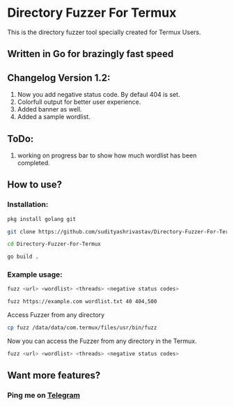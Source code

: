 # Directory Fuzzer For Termux
 This is the directory fuzzer tool specially created for Termux Users.

## Written in Go for brazingly fast speed

## Changelog Version 1.2:

1. Now you add negative status code. By defaul 404 is set.
2. Colorfull output for better user experience.
3. Added banner as well.
4. Added a sample wordlist. 

## ToDo:

1. working on progress bar to show how much wordlist has been completed.

## How to use?

### Installation:
```bash
pkg install golang git
```

```bash
git clone https://github.com/sudityashrivastav/Directory-Fuzzer-For-Termux
```

```bash
cd Directory-Fuzzer-For-Termux
```

```bash
go build .
```

### Example usage:
```bash
fuzz <url> <wordlist> <threads> <negative status codes>
```

```bash
fuzz https://example.com wordlist.txt 40 404,500
```

Access Fuzzer from any directory

```bash
cp fuzz /data/data/com.termux/files/usr/bin/fuzz
```

Now you can access the Fuzzer from any directory in the Termux.

```bash
fuzz <url> <wordlist> <threads> <negative status codes>
```

## Want more features?
### Ping me on [Telegram](https://t.me/anonShrivastav)
